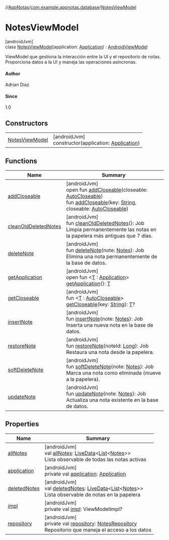 //[AppNotas](../../../index.md)/[com.example.appnotas.database](../index.md)/[NotesViewModel](index.md)

# NotesViewModel

[androidJvm]\
class [NotesViewModel](index.md)(application: [Application](https://developer.android.com/reference/kotlin/android/app/Application.html)) : [AndroidViewModel](https://developer.android.com/reference/kotlin/androidx/lifecycle/AndroidViewModel.html)

ViewModel que gestiona la interacción entre la UI y el repositorio de notas. Proporciona datos a la UI y maneja las operaciones asíncronas.

#### Author

Adrian Diaz

#### Since

1.0

## Constructors

| | |
|---|---|
| [NotesViewModel](-notes-view-model.md) | [androidJvm]<br>constructor(application: [Application](https://developer.android.com/reference/kotlin/android/app/Application.html)) |

## Functions

| Name | Summary |
|---|---|
| [addCloseable](index.md#383812252%2FFunctions%2F-1837990189) | [androidJvm]<br>open fun [addCloseable](index.md#383812252%2FFunctions%2F-1837990189)(closeable: [AutoCloseable](https://kotlinlang.org/api/latest/jvm/stdlib/kotlin-stdlib/kotlin/-auto-closeable/index.html))<br>fun [addCloseable](index.md#1722490497%2FFunctions%2F-1837990189)(key: [String](https://kotlinlang.org/api/latest/jvm/stdlib/kotlin-stdlib/kotlin/-string/index.html), closeable: [AutoCloseable](https://kotlinlang.org/api/latest/jvm/stdlib/kotlin-stdlib/kotlin/-auto-closeable/index.html)) |
| [cleanOldDeletedNotes](clean-old-deleted-notes.md) | [androidJvm]<br>fun [cleanOldDeletedNotes](clean-old-deleted-notes.md)(): Job<br>Limpia permanentemente las notas en la papelera más antiguas que 7 días. |
| [deleteNote](delete-note.md) | [androidJvm]<br>fun [deleteNote](delete-note.md)(note: [Notes](../-notes/index.md)): Job<br>Elimina una nota permanentemente de la base de datos. |
| [getApplication](index.md#1696759283%2FFunctions%2F-1837990189) | [androidJvm]<br>open fun &lt;[T](index.md#1696759283%2FFunctions%2F-1837990189) : [Application](https://developer.android.com/reference/kotlin/android/app/Application.html)&gt; [getApplication](index.md#1696759283%2FFunctions%2F-1837990189)(): [T](index.md#1696759283%2FFunctions%2F-1837990189) |
| [getCloseable](index.md#1102255800%2FFunctions%2F-1837990189) | [androidJvm]<br>fun &lt;[T](index.md#1102255800%2FFunctions%2F-1837990189) : [AutoCloseable](https://kotlinlang.org/api/latest/jvm/stdlib/kotlin-stdlib/kotlin/-auto-closeable/index.html)&gt; [getCloseable](index.md#1102255800%2FFunctions%2F-1837990189)(key: [String](https://kotlinlang.org/api/latest/jvm/stdlib/kotlin-stdlib/kotlin/-string/index.html)): [T](index.md#1102255800%2FFunctions%2F-1837990189)? |
| [insertNote](insert-note.md) | [androidJvm]<br>fun [insertNote](insert-note.md)(note: [Notes](../-notes/index.md)): Job<br>Inserta una nueva nota en la base de datos. |
| [restoreNote](restore-note.md) | [androidJvm]<br>fun [restoreNote](restore-note.md)(noteId: [Long](https://kotlinlang.org/api/latest/jvm/stdlib/kotlin-stdlib/kotlin/-long/index.html)): Job<br>Restaura una nota desde la papelera. |
| [softDeleteNote](soft-delete-note.md) | [androidJvm]<br>fun [softDeleteNote](soft-delete-note.md)(note: [Notes](../-notes/index.md)): Job<br>Marca una nota como eliminada (mueve a la papelera). |
| [updateNote](update-note.md) | [androidJvm]<br>fun [updateNote](update-note.md)(note: [Notes](../-notes/index.md)): Job<br>Actualiza una nota existente en la base de datos. |

## Properties

| Name | Summary |
|---|---|
| [allNotes](all-notes.md) | [androidJvm]<br>val [allNotes](all-notes.md): [LiveData](https://developer.android.com/reference/kotlin/androidx/lifecycle/LiveData.html)&lt;[List](https://kotlinlang.org/api/latest/jvm/stdlib/kotlin-stdlib/kotlin.collections/-list/index.html)&lt;[Notes](../-notes/index.md)&gt;&gt;<br>Lista observable de todas las notas activas |
| [application](index.md#-1589994147%2FProperties%2F-1837990189) | [androidJvm]<br>private val [application](index.md#-1589994147%2FProperties%2F-1837990189): [Application](https://developer.android.com/reference/kotlin/android/app/Application.html) |
| [deletedNotes](deleted-notes.md) | [androidJvm]<br>val [deletedNotes](deleted-notes.md): [LiveData](https://developer.android.com/reference/kotlin/androidx/lifecycle/LiveData.html)&lt;[List](https://kotlinlang.org/api/latest/jvm/stdlib/kotlin-stdlib/kotlin.collections/-list/index.html)&lt;[Notes](../-notes/index.md)&gt;&gt;<br>Lista observable de notas en la papelera |
| [impl](index.md#-1914838072%2FProperties%2F-1837990189) | [androidJvm]<br>private val [impl](index.md#-1914838072%2FProperties%2F-1837990189): ViewModelImpl? |
| [repository](repository.md) | [androidJvm]<br>private val [repository](repository.md): [NotesRepository](../-notes-repository/index.md)<br>Repositorio que maneja el acceso a los datos |

